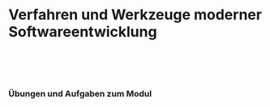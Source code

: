 <h1>Verfahren und Werkzeuge moderner Softwareentwicklung <h1> 
<br>
<h3>Übungen und Aufgaben zum Modul<h3>

